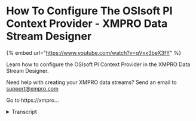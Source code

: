 # How To Configure The OSIsoft PI Context Provider - XMPRO Data Stream Designer
{% embed url="https://www.youtube.com/watch?v=qVxx3beX3fY" %}



Learn how to configure the OSIsoft PI Context Provider in the XMPRO Data Stream Designer. 

Need help with creating your XMPRO data streams? Send an email to support@xmpro.com 

Go to https://xmpro...
<details>
<summary>Transcript</summary>Learn how to configure the OSIsoft PI Context Provider in the XMPRO Data Stream Designer. 

Need help with creating your XMPRO data streams? Send an email to support@xmpro.com 

Go to https://xmpro...
but we are going to do here is look at

how to set up and configure the oSIsoft

by context provided what this agent does

is it provides context of reference data

originating from an oSIsoft PI system to

the rest of the data stream what I want

to do now is to add this edge into my

canvas so I'm going to go to the toolbox

and search for it you will find it under

context providers to add it to your data

stream click on the edges and drag it to

the canvas as soon as you drop it you

will see that a default name will be

given to it you rename this agent click

on the white space and start typing

click somewhere else on the canvas and

click Save

to configure this agent click on it and

click on configure

first make sure you using the create

collection if not select another one

from the drop-down then you need to set

your polling interval because this agent

is a context provider it will get all

the data it needs and store it in memory

if you set your polling interval to 10

it will refresh the cache every 10

seconds but this example I'm just going

to leave it as default which is 10

seconds in the identification section

add the Web API URL you'd like to

connect to then add your username then

add your password

in the configuration section select the

server you'd like to connect to then

select the database where the data can

be found then select the template you'd

like to use and the elements that you'd

like to include I'm going to select

Houston and Little Rock lastly select

the attributes you'd like to include

click apply and click Save

to run your data stream click on publish

to view the live data click on live view

select your agent and click Save and

give it a few seconds to expand the page

click on maximize

you
</details>